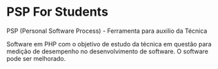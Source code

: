 # PSP For Students
PSP (Personal Software Process) - Ferramenta para auxilio da Técnica

Software em PHP com o objetivo de estudo da técnica em questão para medição de desempenho no desenvolvimento de software.
O software pode ser melhorado.
